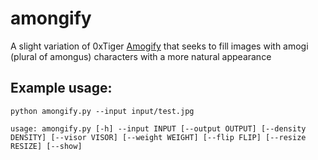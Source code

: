 # amongify
A slight variation of 0xTiger [Amogify](https://github.com/0xTiger/amogify) that seeks to fill images with amogi (plural of amongus) characters with a more natural appearance 

## Example usage:
```
python amongify.py --input input/test.jpg

usage: amongify.py [-h] --input INPUT [--output OUTPUT] [--density DENSITY] [--visor VISOR] [--weight WEIGHT] [--flip FLIP] [--resize RESIZE] [--show]
```


